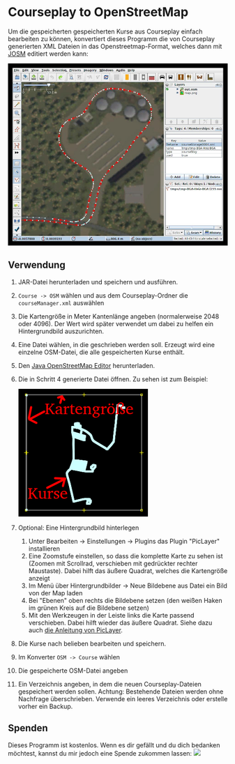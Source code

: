 Courseplay to OpenStreetMap
===========================
Um die gespeicherten gespeicherten Kurse aus Courseplay einfach bearbeiten zu können, konvertiert dieses Programm die
von Courseplay generierten XML Dateien in das Openstreetmap-Format, welches dann mit
[JOSM](https://josm.openstreetmap.de/) editiert werden kann:

![Screenshot Courseplay mit JOSM editor](doc/screenshot-edit.jpeg)

Verwendung
----------
1. JAR-Datei herunterladen und speichern und ausführen.
2. `Course -> OSM` wählen und aus dem Courseplay-Ordner die `courseManager.xml` auswählen
3. Die Kartengröße in Meter Kantenlänge angeben (normalerweise 2048 oder 4096). Der Wert wird später verwendet um
dabei zu helfen ein Hintergrundbild auszurichten.
4. Eine Datei wählen, in die geschrieben werden soll. Erzeugt wird eine einzelne OSM-Datei, die alle gespeicherten Kurse
enthält.
5. Den [Java OpenStreetMap Editor](https://josm.openstreetmap.de/) herunterladen.
6. Die in Schritt 4 generierte Datei öffnen. Zu sehen ist zum Beispiel:
    
    ![Screenshot nach dem Laden](doc/anzeige-geladen.png)
7. Optional: Eine Hintergrundbild hinterlegen
    1. Unter Bearbeiten -> Einstellungen -> Plugins das Plugin "PicLayer" installieren
    2. Eine Zoomstufe einstellen, so dass die komplette Karte zu sehen ist (Zoomen mit Scrollrad, verschieben mit
    gedrückter rechter Maustaste). Dabei hilft das äußere Quadrat, welches die Kartengröße anzeigt   
    3. Im Menü über Hintergrundbilder -> Neue Bildebene aus Datei ein Bild von der Map laden
    4. Bei "Ebenen" oben rechts die Bildebene setzen (den weißen Haken im grünen Kreis auf die Bildebene setzen)
    5. Mit den Werkzeugen in der Leiste links die Karte passend verschieben. Dabei hilft wieder das äußere Quadrat.
    Siehe dazu auch [die Anleitung von PicLayer](https://wiki.openstreetmap.org/wiki/JOSM/Plugins/PicLayer).
8. Die Kurse nach belieben bearbeiten und speichern.
9. Im Konverter `OSM -> Course` wählen
10. Die gespeicherte OSM-Datei angeben
11. Ein Verzeichnis angeben, in dem die neuen Courseplay-Dateien gespeichert werden sollen. Achtung: Bestehende Dateien
    werden ohne Nachfrage überschrieben. Verwende ein leeres Verzeichnis oder erstelle vorher ein Backup.       

Spenden
-------
Dieses Programm ist kostenlos. Wenn es dir gefällt und du dich bedanken möchtest, kannst du mir jedoch eine Spende
zukommen lassen:
[![](https://www.paypalobjects.com/en_US/DK/i/btn/btn_donateCC_LG.gif)](https://www.paypal.com/cgi-bin/webscr?cmd=_s-xclick&hosted_button_id=24ACR27QZT5L6&source=url)
